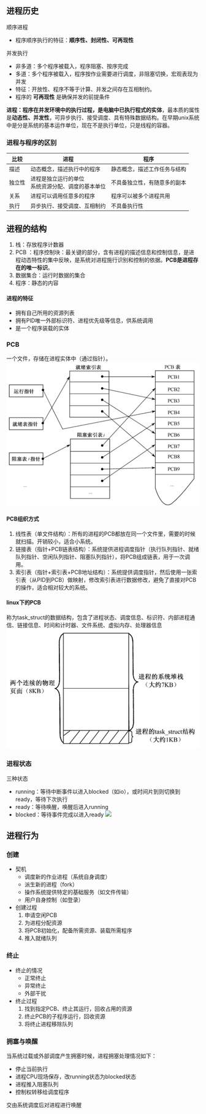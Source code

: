 ## 进程历史
顺序进程
- 程序顺序执行的特征：**顺序性、封闭性、可再现性**

并发执行
- 非多道：多个程序被载入，程序阻塞、按序完成
- 多道：多个程序被载入，程序按作业需要进行调度，非阻塞切换，宏观表现为并发
- 特征：开放性、程序不等于计算、并发之间存在互相制约。
- 程序的 **可再现性** 是确保并发的前提条件

**进程：程序在并发环境中的执行过程，是电脑中已执行程式的实体**，最本质的属性是**动态性、并发性**，可异步执行、接受调度、具有特殊数据结构。在早期unix系统中是分是系统的基本运作单位，现在不是执行单位，只是线程的容器。


### 进程与程序的区别

|比较|进程|程序|
|--|--|--|
|描述|动态概念，描述执行中的程序|静态概念，描述工作任务与结构|
|独立性|进程是独立运行的单位<br />系统资源分配、调度的基本单位|不具备独立性，有随意多的副本|
|关系|进程可以调用任意多的程序|程序可以被多个进程共用|
|执行|异步执行、接受调度、互相制约|不具备执行性|

## 进程的结构
1. <codepub>栈</codepub>：存放程序计数器
2. <codepub> PCB </codepub>：程序控制块：最关键的部分，含有进程的描述信息和控制信息，是进程动态特性的集中反映，是系统对进程施行识别和控制的依据。**PCB是进程存在的唯一标识**。
3. <codepub>数据集合</codepub>：运行时数据的集合
4. <codepub>程序</codepub>：静态的内容

#### 进程的特征
  - 拥有自己所用的资源列表
  - 拥有PID唯一外部标识符、进程优先级等信息，供系统调用
  - 是一个程序装载的实体
  
### PCB
一个文件，存储在进程实体中（通过指针）。
![](./.src/pic/image3.png)

#### PCB组织方式
1. <codepub>线性表（单文件结构）</codepub>：所有的进程的PCB都放在同一个文件里，需要的时候就扫描。开销较小，适合小系统。
2. <codepub>链接表（指针+PCB链表结构）</codepub>：系统提供进程调度指针（执行队列指针、就绪队列指针、空闲队列指针、阻塞队列指针），将PCB组成链表，用于一次调用。
3. <codepub>索引表（指针+索引表+PCB地址结构）</codepub>：系统提供调度指针，然后使用一张索引表（从PID到PCB）做映射，修改索引表进行数据修改，避免了直接对PCB的操作，适合相对较大的系统。


#### linux下的PCB
称为task_struct的数据结构，包含了进程状态、调度信息、标识符、内部进程通信、链接信息、时间和计时器、文件系统、虚拟内存、处理器信息
![](./.src/pic/image4.png)

### 进程状态
三种状态
- <codepub>running</codepub>：等待中断事件以进入blocked（如io），或时间片到则切换到ready，等待下次执行
- <codepub>ready</codepub>：等待唤醒，唤醒后进入running
- <codepub>blocked</codepub>：等待事件完成以进入ready
![](https://images2015.cnblogs.com/blog/406535/201706/406535-20170627155218430-919824019.png)

## 进程行为

### 创建
- 契机
  - 调度新的作业进程（系统自身调度）
  - 派生新的进程（fork）
  - 操作系统提供特定的基础服务（如文件传输）
  - 用户自身控制（如登录）
- <codepub>创建过程</codepub>
  1. 申请空闲PCB
  2. 为进程分配资源
  2. 将PCB初始化，配备所需资源、装载所需程序
  2. 推入就绪队列

### 终止
- 终止的情况
  - 正常终止
  - 异常终止
  - 外部干扰
- <codepub>终止过程</codepub>
  1. 找到指定PCB、终止其运行，回收占用的资源
  1. 终止PCB的子程序运行，回收资源
  1. 将终止进程移除队列

### <codepub>拥塞与唤醒</codepub>
当系统过载或外部调度产生拥塞时候，进程拥塞处理情况如下：
- 停止当前执行
- 进程CPU现场保存，改running状态为blocked状态
- 进程推入阻塞队列
- 控制权转移给调度程序

交由系统调度后对进程进行唤醒

